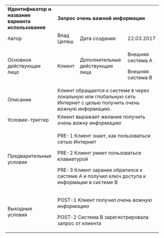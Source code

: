 <table>
    <tr>
        <td><b>Идентификатор и название варианта использования</b></td>
        <td colspan="3"><b>Запрос очень важной информации</b></td>
    </tr>
    <tr>
        <td>Автор</td>
        <td>Влад Цепеш</td>
        <td>Дата создания:</td>
        <td>22.03.2017</td>
    </tr>
    <tr>
        <td>Основное действующее лицо</td>
        <td>Клиент</td>
        <td>Дополнительные действующие лица</td>
        <td>
            <p>Внешняя система А</p>
            <p>Внешняя система B</p>
        </td>
    </tr>
    <tr>
        <td>Описание</td>
        <td colspan="3">
            Клиент обращается к системе <code>B</code> через локальную или глобальную сеть Интернет с
            целью получить <i>очень важную информацию</i>.
        </td>
    </tr>
    <tr>
        <td>Условие-триггер</td>
        <td colspan="3">Клиент выражает желание получить <i>очень важну информацию</i></td>
    </tr>
    <tr>
        <td>Предварительные условия</td>
        <td colspan="3">
            <p>PRE-1 Клиент знает, как пользоваться сетью Интернет</p>
            <p>PRE-2 Клиент умеет пользоваться клавиатурой</p>
            <p>
                PRE-3 Клиент заранее обратился к системе А и получил ключ доступа к информации
                в системе B
            </p>
        </td>
    </tr>
    <tr>
        <td>Выходные условия</td>
        <td colspan="3">
            <p>POST-1 Клиент получил <i>очень важную информацию</i></p>
            <p>POST-2 Система B зарегистрировала запрос от клиента</p>
        </td>
    </tr>
</table>
